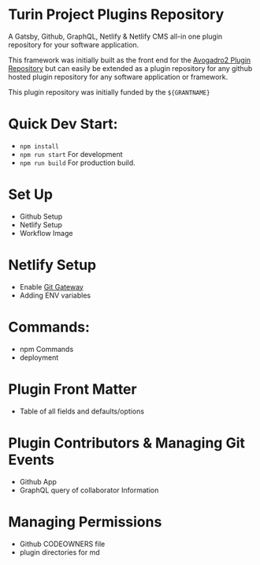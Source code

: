 # Turin Project Plugins Repository

A Gatsby, Github, GraphQL, Netlify & Netlify CMS all-in one plugin repository for your software application.

This framework was initially built as the front end for the [Avogadro2 Plugin Repository](https://www.openchemistry.org/projects/avogadro2/) but can easily be extended as a plugin repository for any github hosted plugin repository for any software application or framework.

This plugin repository was initially funded by the `${GRANTNAME}`

# Quick Dev Start:

* `npm install`
* `npm run start` For development
* `npm run build` For production build.

# Set Up

* Github Setup
* Netlify Setup
* Workflow Image

# Netlify Setup

* Enable [Git Gateway](https://www.netlify.com/docs/git-gateway/)
* Adding ENV variables

# Commands:

* npm Commands
* deployment

# Plugin Front Matter
* Table of all fields and defaults/options

# Plugin Contributors & Managing Git Events

* Github App
* GraphQL query of collaborator Information

# Managing Permissions

* Github CODEOWNERS file
* plugin directories for md
